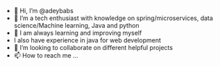- 👋 Hi, I’m @adeybabs
- 👀 I’m a tech enthusiast with knowledge on spring/microservices, data science/Machine learning, Java and python
- 🌱 I am always learning and improving myself 
- I also have experience in java for web development
- 💞️ I’m looking to collaborate on different helpful projects
- 📫 How to reach me ...

<!---
adeybabs/adeybabs is a ✨ special ✨ repository because its `README.md` (this file) appears on your GitHub profile.
You can click the Preview link to take a look at your changes.
--->
